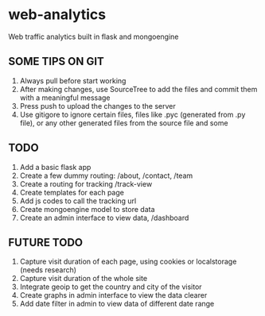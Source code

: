 # web-analytics
Web traffic analytics built in flask and mongoengine

## SOME TIPS ON GIT

1. Always pull before start working
2. After making changes, use SourceTree to add the files and commit them with a meaningful message
3. Press push to upload the changes to the server
4. Use gitigore to ignore certain files, files like .pyc (generated from .py file), or any other generated files from the source file and some 

## TODO
1. Add a basic flask app
2. Create a few dummy routing: /about, /contact, /team
3. Create a routing for tracking /track-view
4. Create templates for each page
5. Add js codes to call the tracking url
6. Create mongoengine model to store data
7. Create an admin interface to view data, /dashboard

## FUTURE TODO
1. Capture visit duration of each page, using cookies or localstorage (needs research)
2. Capture visit duration of the whole site
3. Integrate geoip to get the country and city of the visitor
4. Create graphs in admin interface to view the data clearer
5. Add date filter in admin to view data of different date range

